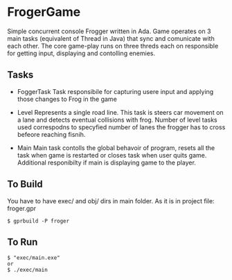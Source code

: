 # FrogerGame 
Simple concurrent console Frogger written in Ada. Game operates on 3 main tasks (equivalent of Thread in Java) that sync and comunicate with each other. The core game-play runs on three threds each on responsible for getting input, displaying and contolling enemies.
## Tasks

* FoggerTask
  Task responsibile for capturing usere input and applying those changes to Frog in the game
 
 * Level
  Represents a single road line. This task is steers car movement on a lane and detects eventual collisions with frog. Number of level tasks used correspodns to specyfied number of lanes the frogger has to cross befeore reaching fisnih.
  
  * Main
    Main task contolls the global behavoir of program, resets all the task when game is restarted or closes task when user quits game. Additional responibilty if main is displaying game to the player.
    
## To Build
You have to have exec/ and obj/ dirs in main folder.
As it is in project file: froger.gpr

    $ gprbuild -P froger
  

## To Run 
    $ "exec/main.exe"
    or
    $ ./exec/main
